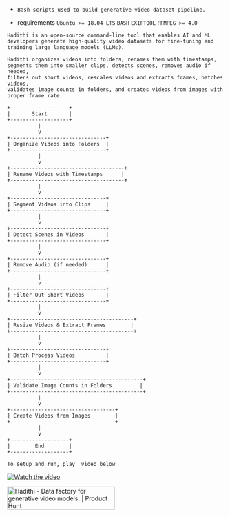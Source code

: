 * `
Bash scripts used to build generative video dataset pipeline.
`
  
* requirements
    `Ubuntu >= 18.04 LTS`
    `BASH`
    `EXIFTOOL`
    `FFMPEG >= 4.0`

```
Hadithi is an open-source command-line tool that enables AI and ML
developers generate high-quality video datasets for fine-tuning and
training large language models (LLMs).

Hadithi organizes videos into folders, renames them with timestamps,
segments them into smaller clips, detects scenes, removes audio if needed,
filters out short videos, rescales videos and extracts frames, batches videos,
validates image counts in folders, and creates videos from images with proper frame rate.
```
```plaintext
+-------------------+
|       Start       |
+-------------------+
          |
          v
+-------------------------------+
| Organize Videos into Folders  |
+-------------------------------+
          |
          v
+-------------------------------------+
| Rename Videos with Timestamps      |
+-------------------------------------+
          |
          v
+-------------------------------+
| Segment Videos into Clips     |
+-------------------------------+
          |
          v
+-------------------------------+
| Detect Scenes in Videos       |
+-------------------------------+
          |
          v
+-------------------------------+
| Remove Audio (if needed)      |
+-------------------------------+
          |
          v
+-------------------------------+
| Filter Out Short Videos       |
+-------------------------------+
          |
          v
+----------------------------------------+
| Resize Videos & Extract Frames        |
+----------------------------------------+
          |
          v
+-------------------------------+
| Batch Process Videos          |
+-------------------------------+
          |
          v
+-------------------------------------------+
| Validate Image Counts in Folders         |
+-------------------------------------------+
          |
          v
+----------------------------------+
| Create Videos from Images        |
+----------------------------------+
          |
          v
+-------------------+
|        End        |
+-------------------+
```
```
To setup and run, play  video below
```
[![Watch the video](https://raw.githubusercontent.com/qet-lab/hadithi/main/db/images/thumbnail.png)](https://youtu.be/LJgLybDdzRk)


<a href="https://www.producthunt.com/products/hadithi/reviews?utm_source=badge-product_review&utm_medium=badge&utm_souce=badge-hadithi" target="_blank"><img src="https://api.producthunt.com/widgets/embed-image/v1/product_review.svg?product_id=606618&theme=dark" alt="Hadithi - Data&#0032;factory&#0032;for&#0032;generative&#0032;video&#0032;models&#0046; | Product Hunt" style="width: 250px; height: 54px;" width="250" height="54" /></a>
